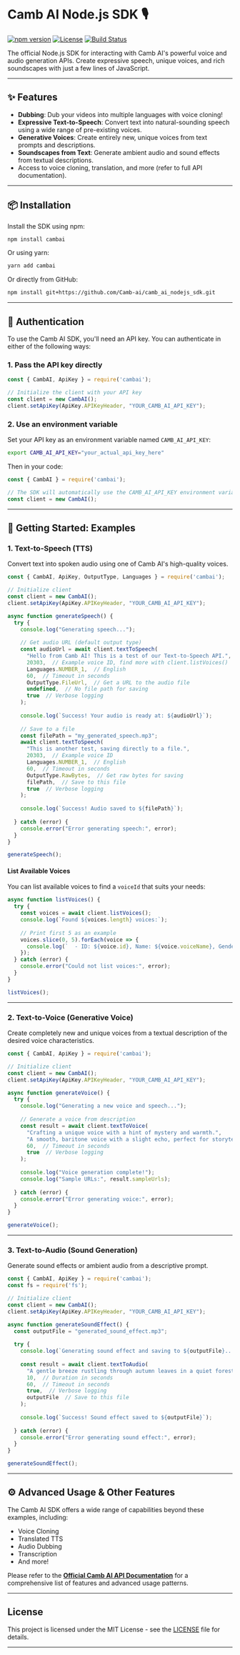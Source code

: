 # Camb AI Node.js SDK 🎙️

[![npm version](https://img.shields.io/npm/v/cambai.svg?style=flat-square)](https://www.npmjs.com/package/cambai)
[![License](https://img.shields.io/npm/l/cambai.svg?style=flat-square)](https://github.com/Camb-ai/camb_ai_nodejs_sdk/blob/main/LICENSE)
[![Build Status](https://img.shields.io/github/actions/workflow/status/Camb-ai/camb_ai_nodejs_sdk/node.js.yml?branch=main&style=flat-square)](https://github.com/Camb-ai/camb_ai_nodejs_sdk/actions)

The official Node.js SDK for interacting with Camb AI's powerful voice and audio generation APIs. Create expressive speech, unique voices, and rich soundscapes with just a few lines of JavaScript.

---

## ✨ Features
- **Dubbing**: Dub your videos into multiple languages with voice cloning!
- **Expressive Text-to-Speech**: Convert text into natural-sounding speech using a wide range of pre-existing voices.  
- **Generative Voices**: Create entirely new, unique voices from text prompts and descriptions.  
- **Soundscapes from Text**: Generate ambient audio and sound effects from textual descriptions.  
- Access to voice cloning, translation, and more (refer to full API documentation).

---

## 📦 Installation

Install the SDK using npm:

```bash
npm install cambai
```

Or using yarn:

```bash
yarn add cambai
```

Or directly from GitHub:

```bash
npm install git+https://github.com/Camb-ai/camb_ai_nodejs_sdk.git
```

---

## 🔑 Authentication

To use the Camb AI SDK, you'll need an API key. You can authenticate in either of the following ways:

### 1. Pass the API key directly

```javascript
const { CambAI, ApiKey } = require('cambai');

// Initialize the client with your API key
const client = new CambAI();
client.setApiKey(ApiKey.APIKeyHeader, "YOUR_CAMB_AI_API_KEY");
```

### 2. Use an environment variable
Set your API key as an environment variable named `CAMB_AI_API_KEY`:

```bash
export CAMB_AI_API_KEY="your_actual_api_key_here"
```

Then in your code:

```javascript
const { CambAI } = require('cambai');

// The SDK will automatically use the CAMB_AI_API_KEY environment variable
const client = new CambAI();
```

---

## 🚀 Getting Started: Examples

### 1. Text-to-Speech (TTS)

Convert text into spoken audio using one of Camb AI's high-quality voices.

```javascript
const { CambAI, ApiKey, OutputType, Languages } = require('cambai');

// Initialize client
const client = new CambAI();
client.setApiKey(ApiKey.APIKeyHeader, "YOUR_CAMB_AI_API_KEY");

async function generateSpeech() {
  try {
    console.log("Generating speech...");
    
    // Get audio URL (default output type)
    const audioUrl = await client.textToSpeech(
      "Hello from Camb AI! This is a test of our Text-to-Speech API.",
      20303,  // Example voice ID, find more with client.listVoices()
      Languages.NUMBER_1,  // English
      60,  // Timeout in seconds
      OutputType.FileUrl,  // Get a URL to the audio file
      undefined,  // No file path for saving
      true  // Verbose logging
    );
    
    console.log(`Success! Your audio is ready at: ${audioUrl}`);
    
    // Save to a file
    const filePath = "my_generated_speech.mp3";
    await client.textToSpeech(
      "This is another test, saving directly to a file.",
      20303,  // Example voice ID
      Languages.NUMBER_1,  // English
      60,  // Timeout in seconds
      OutputType.RawBytes,  // Get raw bytes for saving
      filePath,  // Save to this file
      true  // Verbose logging
    );
    
    console.log(`Success! Audio saved to ${filePath}`);
    
  } catch (error) {
    console.error("Error generating speech:", error);
  }
}

generateSpeech();
```

#### List Available Voices

You can list available voices to find a `voiceId` that suits your needs:

```javascript
async function listVoices() {
  try {
    const voices = await client.listVoices();
    console.log(`Found ${voices.length} voices:`);
    
    // Print first 5 as an example
    voices.slice(0, 5).forEach(voice => {
      console.log(`  - ID: ${voice.id}, Name: ${voice.voiceName}, Gender: ${voice.gender}, Language: ${voice.language}`);
    });
  } catch (error) {
    console.error("Could not list voices:", error);
  }
}

listVoices();
```

---

### 2. Text-to-Voice (Generative Voice)

Create completely new and unique voices from a textual description of the desired voice characteristics.

```javascript
const { CambAI, ApiKey } = require('cambai');

// Initialize client
const client = new CambAI();
client.setApiKey(ApiKey.APIKeyHeader, "YOUR_CAMB_AI_API_KEY");

async function generateVoice() {
  try {
    console.log("Generating a new voice and speech...");
    
    // Generate a voice from description
    const result = await client.textToVoice(
      "Crafting a unique voice with a hint of mystery and warmth.",
      "A smooth, baritone voice with a slight echo, perfect for storytelling.",
      60,  // Timeout in seconds
      true  // Verbose logging
    );
    
    console.log("Voice generation complete!");
    console.log("Sample URLs:", result.sampleUrls);
    
  } catch (error) {
    console.error("Error generating voice:", error);
  }
}

generateVoice();
```

---

### 3. Text-to-Audio (Sound Generation)

Generate sound effects or ambient audio from a descriptive prompt.

```javascript
const { CambAI, ApiKey } = require('cambai');
const fs = require('fs');

// Initialize client
const client = new CambAI();
client.setApiKey(ApiKey.APIKeyHeader, "YOUR_CAMB_AI_API_KEY");

async function generateSoundEffect() {
  const outputFile = "generated_sound_effect.mp3";
  
  try {
    console.log(`Generating sound effect and saving to ${outputFile}...`);
    
    const result = await client.textToAudio(
      "A gentle breeze rustling through autumn leaves in a quiet forest.",
      10,  // Duration in seconds
      60,  // Timeout in seconds
      true,  // Verbose logging
      outputFile  // Save to this file
    );
    
    console.log(`Success! Sound effect saved to ${outputFile}`);
    
  } catch (error) {
    console.error("Error generating sound effect:", error);
  }
}

generateSoundEffect();
```

---

## ⚙️ Advanced Usage & Other Features

The Camb AI SDK offers a wide range of capabilities beyond these examples, including:

* Voice Cloning
* Translated TTS
* Audio Dubbing
* Transcription
* And more!

Please refer to the [**Official Camb AI API Documentation**](https://docs.camb.ai/introduction) for a comprehensive list of features and advanced usage patterns.

---

## License

This project is licensed under the MIT License - see the [LICENSE](LICENSE) file for details.

---